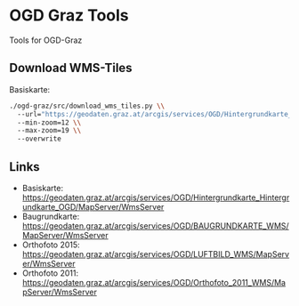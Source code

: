 # OGD Graz Tools

Tools for OGD-Graz


## Download WMS-Tiles


Basiskarte:
 
```bash
./ogd-graz/src/download_wms_tiles.py \\
  --url="https://geodaten.graz.at/arcgis/services/OGD/Hintergrundkarte_Hintergrundkarte_OGD/MapServer/WmsServer" \\
  --min-zoom=12 \\ 
  --max-zoom=19 \\
  --overwrite
```

## Links
* Basiskarte: https://geodaten.graz.at/arcgis/services/OGD/Hintergrundkarte_Hintergrundkarte_OGD/MapServer/WmsServer
* Baugrundkarte: https://geodaten.graz.at/arcgis/services/OGD/BAUGRUNDKARTE_WMS/MapServer/WmsServer
* Orthofoto 2015: https://geodaten.graz.at/arcgis/services/OGD/LUFTBILD_WMS/MapServer/WmsServer
* Orthofoto 2011: https://geodaten.graz.at/arcgis/services/OGD/Orthofoto_2011_WMS/MapServer/WmsServer
